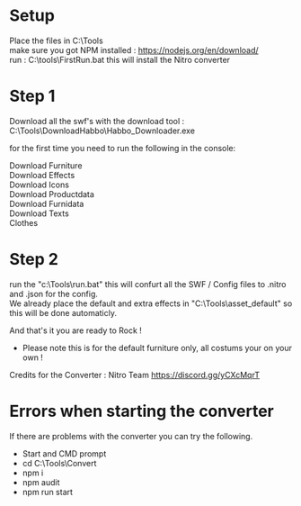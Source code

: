 # Setup
Place the files in C:\Tools</br>
make sure you got NPM installed : https://nodejs.org/en/download/</br>
run : C:\tools\FirstRun.bat this will install the Nitro converter</br>

# Step 1
Download all the swf's with the download tool : C:\Tools\DownloadHabbo\Habbo_Downloader.exe

for the first time you need to run the following in the console:

Download Furniture</br>
Download Effects</br>
Download Icons</br>
Download Productdata</br>
Download Furnidata</br>
Download Texts</br>
Clothes

# Step 2
run the "c:\Tools\run.bat" this will confurt all the SWF / Config files to .nitro and .json for the config.</br>
We already place the default and extra effects in "C:\Tools\asset_default" so this will be done automaticly.</br>

And that's it you are ready to Rock !

* Please note this is for the default furniture only, all costums your on your own !

Credits for the Converter : Nitro Team https://discord.gg/yCXcMqrT

# Errors when starting the converter
If there are problems with the converter you can try the following.
- Start and CMD prompt
- cd C:\Tools\Convert
- npm i
- npm audit
- npm run start
